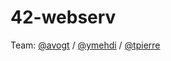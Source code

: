 # 42-webserv
Team: [@avogt](https://github.com/alas42) / [@ymehdi](https://github.com/yosoyuva) / [@tpierre](https://github.com/t-pierre)
